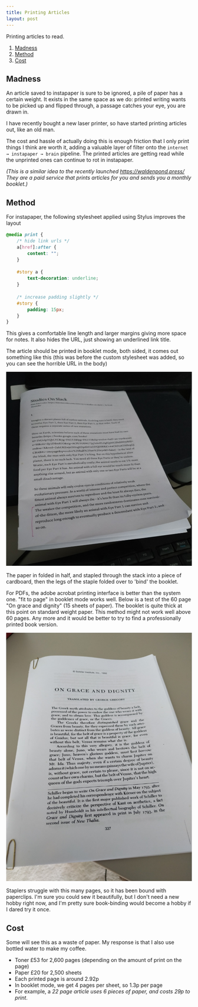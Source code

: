 ```yaml
---
title: Printing Articles
layout: post
---
```


Printing articles to read.

1. [Madness](#madness)
2. [Method](#method)
3. [Cost](#cost)

## Madness

An article saved to instapaper is sure to be ignored, a pile of paper has a certain weight. It exists in the same space as we do: printed writing wants to be picked up and flipped through, a passage catches your eye, you are drawn in.

I have recently bought a new laser printer, so have started printing articles out, like an old man.

The cost and hassle of actually doing this is enough friction that I only print things I think are worth it, adding a valuable layer of filter onto the `internet → instapaper → brain` pipeline. The printed articles are getting read while the unprinted ones can continue to rot in instapaper.

_(This is a similar idea to the recently launched https://waldenpond.press/ They are a paid service that prints articles for you and sends you a monthly booklet.)_

## Method

For instapaper, the following stylesheet applied using Stylus improves the layout

```css
@media print {
    /* hide link urls */
    a[href]:after {
        content: "";
    }

    #story a {
        text-decoration: underline;
    }
    
    /* increase padding slightly */
    #story {
        padding: 15px;
    }
}
```

This gives a comfortable line length and larger margins giving more space for notes. It also hides the URL, just showing an underlined link title.

The article should be printed in booklet mode, both sided, it comes out something like this (this was before the custom stylesheet was added, so you can see the horrible URL in the body)

![](pics/printing-articles-slack.jpg)

The paper in folded in half, and stapled through the stack into a piece of cardboard, then the legs of the staple folded over to 'bind' the booklet.

For PDFs, the adobe acrobat printing interface is better than the system one. "fit to page" in booklet mode works well. Below is a test of the 60 page "On grace and dignity" (15 sheets of paper). The booklet is quite thick at this point on standard weight paper. This method might not work well above 60 pages. Any more and it would be better to try to find a professionally printed book version.

![](pics/printing-articles-grace.jpg)

Staplers struggle with this many pages, so it has been bound with paperclips. I'm sure you could sew it beautifully, but I don't need a new hobby right now, and I'm pretty sure book-binding would become a hobby if I dared try it once.

## Cost
Some will see this as a waste of paper. My response is that I also use bottled water to make my coffee.
- Toner £53 for 2,600 pages (depending on the amount of print on the page)
- Paper £20 for 2,500 sheets
- Each printed page is around 2.92p
- In booklet mode, we get 4 pages per sheet, so 1.3p per page
- For example, a _22 page article uses 6 pieces of paper, and costs 29p to print_.

